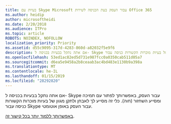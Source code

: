 ```yaml
---
title: בעיות עם Skype Microsoft עבור העסק בעת הכניסה לשירות Office 365
ms.author: heidip
author: microsoftheidi
ms.date: 2/20/2018
ms.audience: ITPro
ms.topic: article
ROBOTS: NOINDEX, NOFOLLOW
localization_priority: Priority
ms.assetid: d55c9095-317d-4283-860d-a82032f5e9f6
description: אם אתה נתקל בבעיות בכניסה ל- Skype עבור העסק, באפשרותך לפתור עם תמיכה ומסייע השחזור (חוה). כלי זה מסייע לך לאבחן ולתקן מגוון של בעיות מוכרות הקשורות כניסה עבור Skype עבור העסק באופן אוטומטי.
ms.openlocfilehash: 53ed1ac82ed5d731e987fcc0a0350cab511d05a7
ms.sourcegitcommit: d6ea5e9458a2b8ceaab3ac4bd483e1130b9a398a
ms.translationtype: MT
ms.contentlocale: he-IL
ms.lasthandoff: 01/15/2019
ms.locfileid: "28292820"
---
```

אם אתה נתקל בבעיות בכניסה ל- Skype עבור העסק, באפשרותך לפתור עם תמיכה ומסייע השחזור (חוה). כלי זה מסייע לך לאבחן ולתקן מגוון של בעיות מוכרות הקשורות כניסה עבור Skype עבור העסק באופן אוטומטי.
  
[באפשרותך ללמוד יותר בכל קישור זה](https://support.microsoft.com/en-us/help/4087361/troubleshooting-office-365-issues-signing-in-to-skype-for-business).
  

